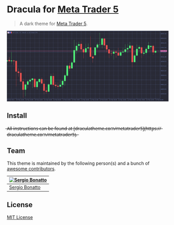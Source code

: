 # Dracula for [Meta Trader 5](https://www.metatrader5.com/)

> A dark theme for [Meta Trader 5](https://www.metatrader5.com/).

![Screenshot](https://github.com/SergioBonatto/Dracula-MetaTrader5/blob/master/dracula%20mt5.png)

## Install

 ̶A̶l̶l̶ ̶i̶n̶s̶t̶r̶u̶c̶t̶i̶o̶n̶s̶ ̶c̶a̶n̶ ̶b̶e̶ ̶f̶o̶u̶n̶d̶ ̶a̶t̶ ̶[̶d̶r̶a̶c̶u̶l̶a̶t̶h̶e̶m̶e̶.̶c̶o̶m̶/̶m̶e̶t̶a̶t̶r̶a̶d̶e̶r̶5̶]̶(̶h̶t̶t̶p̶s̶:̶/̶/̶d̶r̶a̶c̶u̶l̶a̶t̶h̶e̶m̶e̶.̶c̶o̶m̶/̶m̶e̶t̶a̶t̶r̶a̶d̶e̶r̶5̶)̶.̶

## Team

This theme is maintained by the following person(s) and a bunch of [awesome contributors](https://github.com/dracula/template/graphs/contributors).

[![Sergio Bonatto](https://github.com/sergiobonatto.png?size=100)](https://github.com/SergioBonatto/) |
--- |
[Sergio Bonatto](https://github.com/sergiobonatto) |

## License

[MIT License](./LICENSE)
